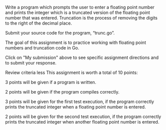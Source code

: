 Write a program which prompts the user to enter a floating point number and prints the integer which is a truncated version of the floating point number that was entered. Truncation is the process of removing the digits to the right of the decimal place.

Submit your source code for the program, “trunc.go”.


The goal of this assignment is to practice working with floating point numbers and truncation code in Go.

Click on "My submission" above to see specific assignment directions and to submit your response.

Review criteria
less 
This assignment is worth a total of 10 points:

3 points will be given if a program is written.

2 points will be given if the program compiles correctly.

3 points will be given for the first test execution, if the program correctly prints the truncated integer when a floating point number is entered.

2 points will be given for the second test execution, if the program correctly prints the truncated integer when another floating point number is entered.
